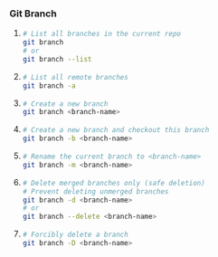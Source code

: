 ### Git Branch

1. ```bash
   # List all branches in the current repo
   git branch
   # or
   git branch --list
   ```
2. ```bash
   # List all remote branches
   git branch -a
   ```
3. ```bash
   # Create a new branch
   git branch <branch-name>
   ```
4. ```bash
   # Create a new branch and checkout this branch
   git branch -b <branch-name>
   ```
5. ```bash
   # Rename the current branch to <branch-name>
   git branch -m <branch-name>
   ```
6. ```bash
   # Delete merged branches only (safe deletion)
   # Prevent deleting unmerged branches
   git branch -d <branch-name>
   # or
   git branch --delete <branch-name>
   ```
6. ```bash
   # Forcibly delete a branch
   git branch -D <branch-name>
   ```
